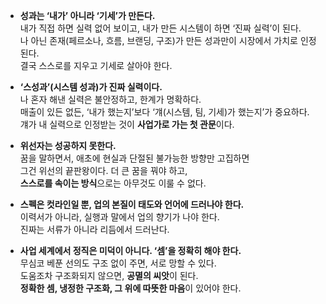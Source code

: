 
- **성과는 ‘내가’ 아니라 ‘기세’가 만든다.**  
    내가 직접 하면 실력 없어 보이고, 내가 만든 시스템이 하면 ‘진짜 실력’이 된다.  
    나 아닌 존재(페르소나, 흐름, 브랜딩, 구조)가 만든 성과만이 시장에서 가치로 인정된다.  
    결국 스스로를 지우고 기세로 살아야 한다.
    
- **‘스성과’(시스템 성과)가 진짜 실력이다.**  
    나 혼자 해낸 실력은 불안정하고, 한계가 명확하다.  
    매출이 있든 없든, ‘내가 했는지’보다 ‘걔(시스템, 팀, 기세)가 했는지’가 중요하다.  
    걔가 내 실력으로 인정받는 것이 **사업가로 가는 첫 관문**이다.
    
- **위선자는 성공하지 못한다.**  
    꿈을 말하면서, 애초에 현실과 단절된 불가능한 방향만 고집하면  
    그건 위선의 끝판왕이다. 더 큰 꿈을 꿔야 하고,  
    **스스로를 속이는 방식**으로는 아무것도 이룰 수 없다.
    
- **스펙은 컷라인일 뿐, 업의 본질이 태도와 언어에 드러나야 한다.**  
    이력서가 아니라, 실행과 말에서 업의 향기가 나야 한다.  
    진짜는 서류가 아니라 리듬에서 드러난다.
    
- **사업 세계에서 정직은 미덕이 아니다. ‘셈’을 정확히 해야 한다.**  
    무심코 베푼 선의도 구조 없이 주면, 서로 망할 수 있다.  
    도움조차 구조화되지 않으면, **공멸의 씨앗**이 된다.  
    **정확한 셈, 냉정한 구조화, 그 위에 따뜻한 마음**이 있어야 한다.